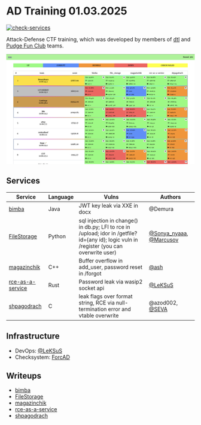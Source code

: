 # AD Training 01.03.2025

[![check-services](https://github.com/dtlhub/ad-training-01-03-2025/actions/workflows/check-services.yml/badge.svg?branch=master&event=push)](https://github.com/dtlhub/ad-training-01-03-2025/actions/workflows/check-services.yml)

Attack-Defense CTF training, which was developed by members of [dtl](https://ctftime.org/team/157017) and [Pudge Fun Club](https://ctftime.org/team/360461) teams.

![Top of the scoreboard](./screenshots/top.png)

## Services

| Service                                        | Language | Vulns                                                                                                                                     | Authors                                    |
| ---------------------------------------------- | -------- | ----------------------------------------------------------------------------------------------------------------------------------------- | ------------------------------------------ |
| [bimba](services/bimba/)                       | Java     | JWT key leak via XXE in docx                                                                                                              | @Demura                                    |
| [FileStorage](services/FileStorage/)           | Python   | sql injection in change() in db.py; LFI to rce in /upload; idor in /getfile?id={any id}; logic vuln in /register (you can overwrite user) | [@Sonya_nyaaa](https://t.me/Sonya_nyaaa), [@Marcusov](https://t.me/MarcusovP)   |
| [magazinchik](services/magazinchik/)           | C++      | Buffer overflow in add_user, password reset in /forgot                                                                                    | [@ash](https://t.me/andrei_shpak_1523)     |
| [rce-as-a-service](services/rce-as-a-service/) | Rust     | Password leak via wasip2 socket api                                                                                                       | [@LeKSuS](https://github.com/LeKSuS-04)    |
| [shpagodrach](services/shpagodrach/)           | C        | leak flags over format string, RCE via null-termination error and vtable overwrite                                                        | @azod002, [@SEVA](https://t.me/CollapSeva) |

## Infrastructure

- DevOps: [@LeKSuS](https://github.com/LeKSuS-04)
- Checksystem: [ForcAD](https://github.com/pomo-mondreganto/ForcAD)

## Writeups

- [bimba](/sploits/bimba/)
- [FileStorage](/sploits/FileStorage/)
- [magazinchik](/sploits/magazinchik/)
- [rce-as-a-service](/sploits/rce-as-a-service/)
- [shpagodrach](/sploits/shpagodrach/)
